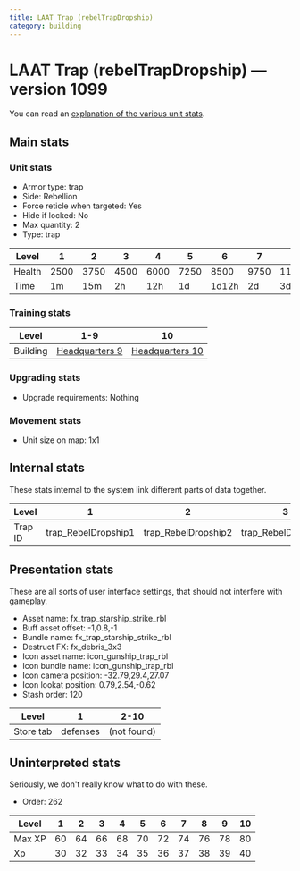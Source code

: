 ```yaml
---
title: LAAT Trap (rebelTrapDropship)
category: building
---
```


# LAAT Trap (rebelTrapDropship) — version 1099

You can read an [explanation  of the various unit stats](unitexplained.md).

## Main stats

### Unit stats

  * Armor type: trap
  * Side: Rebellion
  * Force reticle when targeted: Yes
  * Hide if locked: No
  * Max quantity: 2
  * Type: trap

|Level |1   |2   |3   |4   |5   |6    |7   |8    |9    |10   |
|------|----|----|----|----|----|-----|----|-----|-----|-----|
|Health|2500|3750|4500|6000|7250|8500 |9750|11000|12250|13500|
|Time  |1m  |15m |2h  |12h |1d  |1d12h|2d  |3d   |6d   |1w3d |


### Training stats

|Level   |1-9                           |10                             |
|--------|------------------------------|-------------------------------|
|Building|[Headquarters 9](rebelHQ.html)|[Headquarters 10](rebelHQ.html)|


### Upgrading stats

  * Upgrade requirements: Nothing

### Movement stats

  * Unit size on map: 1x1

## Internal stats

These stats internal to the system link different parts of data together.

|Level  |1                  |2                  |3                  |4                  |5                  |6                  |7                  |8                  |9                  |10                  |
|-------|-------------------|-------------------|-------------------|-------------------|-------------------|-------------------|-------------------|-------------------|-------------------|--------------------|
|Trap ID|trap_RebelDropship1|trap_RebelDropship2|trap_RebelDropship3|trap_RebelDropship4|trap_RebelDropship5|trap_RebelDropship6|trap_RebelDropship7|trap_RebelDropship8|trap_RebelDropship9|trap_RebelDropship10|


## Presentation stats

These are all sorts of user interface settings, that should not interfere with gameplay.

  * Asset name: fx_trap_starship_strike_rbl
  * Buff asset offset: -1,0.8,-1
  * Bundle name: fx_trap_starship_strike_rbl
  * Destruct FX: fx_debris_3x3
  * Icon asset name: icon_gunship_trap_rbl
  * Icon bundle name: icon_gunship_trap_rbl
  * Icon camera position: -32.79,29.4,27.07
  * Icon lookat position: 0.79,2.54,-0.62
  * Stash order: 120

|Level    |1       |2-10       |
|---------|--------|-----------|
|Store tab|defenses|(not found)|


## Uninterpreted stats

Seriously, we don't really know what to do with these.

  * Order: 262

|Level |1 |2 |3 |4 |5 |6 |7 |8 |9 |10|
|------|--|--|--|--|--|--|--|--|--|--|
|Max XP|60|64|66|68|70|72|74|76|78|80|
|Xp    |30|32|33|34|35|36|37|38|39|40|


